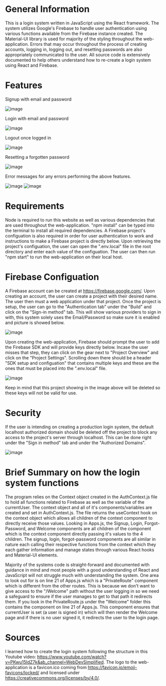 # General Information

This is a login system written in JavaScript using the React framework. The system utilizes Google's Firebase to handle user authentication using various functions available from the Firebase instance created. The Material-UI library is used for majority of the styling throughout the web-application. Errors that may occur throughout the process of creating accounts, logging in, logging out, and resetting passwords are also appropriately communicated to the user. All source code is extensively documented to help others understand how to re-create a login system using React and Firebase.

# Features

Signup with email and password

![image](https://user-images.githubusercontent.com/82501158/122659461-783b4c00-d146-11eb-90aa-1b820c227841.png)

Login with email and password

![image](https://user-images.githubusercontent.com/82501158/122659470-86896800-d146-11eb-8221-b4e1c7941b53.png)

Logout once logged in

![image](https://user-images.githubusercontent.com/82501158/122659478-95701a80-d146-11eb-8b58-42712ad771ec.png)

Resetting a forgotten password

![image](https://user-images.githubusercontent.com/82501158/122659483-9b65fb80-d146-11eb-97cc-e91c5bc8a89d.png)

Error messages for any errors performing the above features.

![image](https://user-images.githubusercontent.com/82501158/122659468-81c4b400-d146-11eb-8e90-bf43fd088c28.png) ![image](https://user-images.githubusercontent.com/82501158/122659455-6d80b700-d146-11eb-8b7e-fed2503ed168.png)


# Requirements

Node is required to run this website as well as various dependencies that are used throughout the web-application. "npm install" can be typed into the terminal to install all required dependencies. A Firebase project's configuation is also required in order for user authentication to work and instructions to make a Firebase project is directly below. Upon retrieving the project's configuation, the user can open the ".env.local" file in the root directory and enter each value of the configuation. The user can then run "npm start" to run the web-application on their local host.

# Firebase Configuation

A Firebase account can be created at https://firebase.google.com/. Upon creating an account, the user can create a project with their desired name. The user then must a web application under that project. Once the project is setup, the user can go to the "Authentication tab" under the "Build" and click on the "Sign-in method" tab. This will show various providers to sign in with, this system solely uses the Email/Password so make sure it is enabled and picture is showed below. 

![image](https://user-images.githubusercontent.com/82501158/122659002-162c1800-d141-11eb-9999-89c973346b5b.png)

Upon creating the web-application, Firebase should prompt the user to add the Firebase SDK and will provide keys directly below. Incase the user misses that step, they can click on the gear next to "Project Overview" and click on the "Project Settings". Scrolling down there should be a header "SDK setup and configuation" that contains multiple keys and these are the ones that must be placed into the ".env.local" file. 

![image](https://user-images.githubusercontent.com/82501158/122659030-60ad9480-d141-11eb-97b1-52cdfab478c0.png)

Keep in mind that this project showing in the image above will be deleted so these keys will not be valid for use.

# Security

If the user is intending on creating a production login system, the default localhost authorized domain should be deleted off the project to block any access to the project's server through localhost. This can be done right under the "Sign in method" tab and under the "Authorized Domains".

![image](https://user-images.githubusercontent.com/82501158/122659114-3dcfb000-d142-11eb-8822-a0baedd47e1f.png)

# Brief Summary on how the login system functions

The program relies on the Context object created in the AuthContext.js file to hold all functions related to Firebase as well as the variable of the currentUser. The context object and all of it's components/variables are created and set in AuthContext.js. The file returns the useContext hook on the context object which allows all children of the context component to directly receive those values. Looking in Apps.js, the Signup, Login, Forgot-Password, and Welcome components are all children of the <AuthProvider> component which is the context component directly passing it's values to the 4 children. The signup, login, forgot-password components are all similar in nature each calling their respective functions from the context which they each gather information and manage states through various React hooks and Material-UI elements. 
  
Majority of the systems code is straight-forward and documented with guidance in mind and most people with a good understanding of React and JavaScript will not struggle much with understanding the system. One area to look out for is on line 21 of Apps.js which is a "PrivateRoute" component which is different from the other routes. This is because we don't want to give access to the "/Welcome" path without the user logging in so we need a safeguard to ensure if the user manages to get to that path it redirects them. If you look in the PrivateRoute.js under the "Welcome" folder this contains the component on line 21 of Apps.js. This component ensures that currentUser is set (a user is signed in) which will then render the Welcome page and if there is no user signed it, it redirects the user to the login page.
  
# Sources
  
 I learned how to create the login system following the structure in this Youtube video: https://www.youtube.com/watch?v=PKwu15ldZ7k&ab_channel=WebDevSimplified.
 The logo to the web-application is a favicon.ico coming from https://favicon.io/emoji-favicons/locked/ and licensed under https://creativecommons.org/licenses/by/4.0/.

